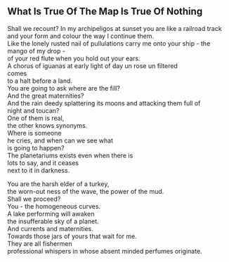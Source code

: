 What Is True Of The Map Is True Of Nothing
------------------------------------------
Shall we recount? In my archipeligos at sunset you are like a railroad track  
and your form and colour the way I continue them.  
Like the lonely rusted nail of pullulations carry me onto your ship - the mango of my drop -  
of your red flute when you hold out your ears.  
A chorus of iguanas at early light of day un rose un filtered  
comes  
to a halt before a land.  
You are going to ask where are the fill?  
And the great maternities?  
And the rain deedy splattering its moons and attacking them full of  
night and toucan?  
One of them is real,  
the other knows synonyms.  
Where is someone  
he cries, and when can we see what  
is going to happen?  
The planetariums exists even when there is  
lots to say, and it ceases  
next to it in darkness.  
  
You are the harsh elder of a turkey,  
the worn-out ness of the wave, the power of the mud.  
Shall we proceed?  
You - the homogeneous curves.  
A lake performing will awaken  
the insufferable sky of a planet.  
And currents and maternities.  
Towards those jars of yours that wait for me.  
They are all fishermen  
professional whispers in whose absent minded perfumes originate.  
